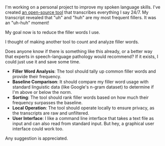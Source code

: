 I'm working on a personal project to improve my spoken language skills. I've created [an open-source tool](https://github.com/8ta4/say) that transcribes everything I say 24/7. My transcript revealed that "uh" and "huh" are my most frequent fillers. It was an "uh-huh" moment!

My goal now is to reduce the filler words I use.

I thought of making another tool to count and analyze filler words.

Does anyone know if there is something like this already, or a better way that experts in speech-language pathology would recommend? If it exists, I could just use it and save some time.

- **Filler Word Analysis**: The tool should tally up common filler words and provide their frequency.
- **Baseline Comparison**: It should compare my filler word usage with standard linguistic data (like Google's n-gram dataset) to determine if I'm above or below the norm.
- **Sorting**: The tool should rank filler words based on how much their frequency surpasses the baseline.
- **Local Operation**: The tool should operate locally to ensure privacy, as the transcripts are raw and unfiltered.
- **User Interface**:  I like a command line interface that takes a text file as input and can also read from standard input. But hey, a graphical user interface could work too.

Any suggestion is appreciated.
